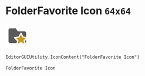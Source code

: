 # FolderFavorite Icon `64x64`
<img src="/img/FolderFavorite%20Icon.png" width=64 height=64>

``` CSharp
EditorGUIUtility.IconContent("FolderFavorite Icon")
```
```
FolderFavorite Icon
```
